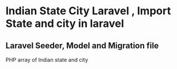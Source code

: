 # Indian State City  Laravel , Import State and city in laravel  

## Laravel Seeder, Model and Migration file

PHP array of Indian state and city
